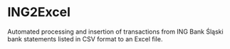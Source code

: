 # ING2Excel
Automated processing and insertion of transactions from ING Bank Śląski bank statements listed in CSV format to an Excel file.
